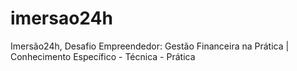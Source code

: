 # imersao24h
Imersão24h, Desafio Empreendedor: Gestão Financeira na Prática | Conhecimento Específico - Técnica - Prática
